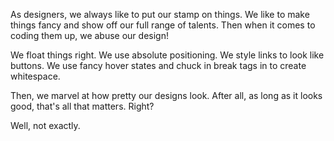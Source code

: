 As designers, we always like to put our stamp on things. We like to make things fancy and show off our full range of talents. Then when it comes to coding them up, we abuse our design!

We float things right. We use absolute positioning. We style links to look like buttons. We use fancy hover states and chuck in break tags in to create whitespace.

Then, we marvel at how pretty our designs look. After all, as long as it looks good, that's all that matters. Right?

Well, not exactly.